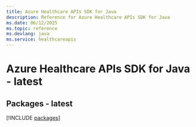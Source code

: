 ```yaml
---
title: Azure Healthcare APIs SDK for Java
description: Reference for Azure Healthcare APIs SDK for Java
ms.date: 06/12/2025
ms.topic: reference
ms.devlang: java
ms.service: healthcareapis
---
```

# Azure Healthcare APIs SDK for Java - latest
## Packages - latest
[!INCLUDE [packages](healthcare-apis-index.md)]